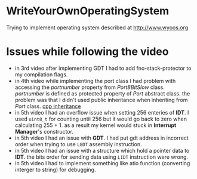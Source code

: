 # WriteYourOwnOperatingSystem
Trying to implement operating system described at http://www.wyoos.org


# Issues while following the video     
- in 3rd video after implementing GDT I had to add fno-stack-protector to my compilation flags.     
- in 4th video while implementing the port class I had problem with accessing the <i>portnumber</i> property from <i>Port8BitSlow</i> class. <i>portnumber</i> is defined as protected property of <i>Port</i> abstract class. the problem was that I didn't used public inheritance when inheriting from <i>Port</i> class. [cpp inheritance](https://www.tutorialspoint.com/cplusplus/cpp_inheritance.htm)     
- in 5th video I had an overflow issue when setting 256 enteries of <b>IDT</b>. I used `uint8_t` for counting until 256 but it would go back to zero when calculating 255 + 1. as a result my kernel would stuck in <b>Interrupt Manager</b>'s constructor.     
- in 5th video I had an issue with <b>GDT</b>. I had put gdt address in incorrect order when trying to use `LGDT` assembly instruction.     
- in 5th video I had an issue with a structure which hold a pointer data to <b>IDT</b>. the bits order for sending data using `LIDT` instruction were wrong.
- in 5th video I had to implement something like atio function (converting interger to string) for debugging.     
